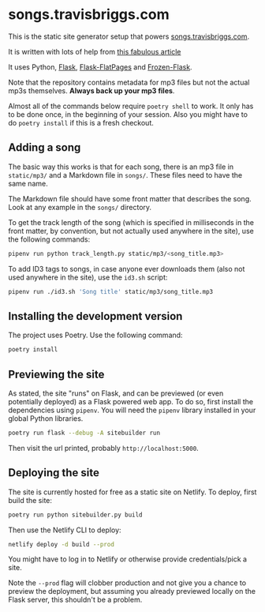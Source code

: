 # songs.travisbriggs.com
This is the static site generator setup that powers [songs.travisbriggs.com](https://songs.travisbriggs.com).

It is written with lots of help from
[this fabulous article](https://nicolas.perriault.net/code/2012/dead-easy-yet-powerful-static-website-generator-with-flask/)

It uses Python, [Flask](http://flask.pocoo.org/), [Flask-FlatPages](https://pythonhosted.org/Flask-FlatPages/) and
[Frozen-Flask](https://pythonhosted.org/Frozen-Flask/).

Note that the repository contains metadata for mp3 files but not the actual mp3s themselves. **Always back up your
mp3 files**.

Almost all of the commands below require `poetry shell` to work. It only has to be done once, in the beginning of your
session. Also you might have to do `poetry install` if this is a fresh checkout.

## Adding a song

The basic way this works is that for each song, there is an mp3 file in `static/mp3/` and a Markdown file in
`songs/`. These files need to have the same name.

The Markdown file should have some front matter that describes the song. Look at any example in the `songs/`
directory.

To get the track length of the song (which is specified in milliseconds in the front matter, by convention, but
not actually used anywhere in the site), use the following commands:

```bash
pipenv run python track_length.py static/mp3/<song_title.mp3>
```

To add ID3 tags to songs, in case anyone ever downloads them (also not used anywhere in the site), use the
`id3.sh` script:

```bash
pipenv run ./id3.sh 'Song title' static/mp3/song_title.mp3
```

## Installing the development version

The project uses Poetry. Use the following command:

```bash
poetry install
```

## Previewing the site

As stated, the site "runs" on Flask, and can be previewed (or even potentially deployed) as a Flask powered
web app. To do so, first install the dependencies using `pipenv`. You will need the `pipenv` library
installed in your global Python libraries.

```bash
poetry run flask --debug -A sitebuilder run
```

Then visit the url printed, probably `http://localhost:5000`.

## Deploying the site

The site is currently hosted for free as a static site on Netlify. To deploy, first build the site:

```bash
poetry run python sitebuilder.py build
```

Then use the Netlify CLI to deploy:

```bash
netlify deploy -d build --prod
```

You might have to log in to Netlify or otherwise provide credentials/pick a site.

Note the `--prod` flag will clobber production and not give you a chance to preview the deployment, but assuming
you already previewed locally on the Flask server, this shouldn't be a problem.
